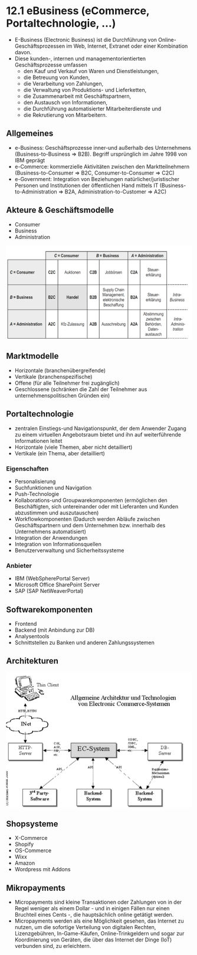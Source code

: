 # 12.1 eBusiness (eCommerce, Portaltechnologie, …)

* E-Business (Electronic Business) ist die Durchführung von Online-Geschäftsprozessen im Web, Internet, Extranet oder einer Kombination davon. 
* Diese kunden-, internen und managementorientierten Geschäftsprozesse umfassen 
	* den Kauf und Verkauf von Waren und Dienstleistungen, 
	* die Betreuung von Kunden, 
	* die Verarbeitung von Zahlungen, 
	* die Verwaltung von Produktions- und Lieferketten, 
	* die Zusammenarbeit mit Geschäftspartnern, 
	* den Austausch von Informationen, 
	* die Durchführung automatisierter Mitarbeiterdienste und 
	* die Rekrutierung von Mitarbeitern.


## Allgemeines
* e-Business: Geschäftsprozesse inner-und außerhalb des Unternehmens (Business-to-Business => B2B). Begriff ursprünglich im Jahre 1998 von IBM geprägt
* e-Commerce: kommerzielle Aktivitäten zwischen den Marktteilnehmern (Business-to-Consumer  => B2C, Consumer-to-Consumer => C2C)
* e-Government: Integration von Beziehungen natürlicher/juristischer Personen und Institutionen der öffentlichen Hand mittels IT (Business-to-Administration => B2A, Administration-to-Customer => A2C)

## Akteure & Geschäftsmodelle
* Consumer
* Business
* Administration

![](./Akteure_Leistungsaustrauschprozese.png)

## Marktmodelle
* Horizontale (branchenübergreifende)
* Vertikale (branchenspezifische)
* Offene (für alle Teilnehmer frei zugänglich)
* Geschlossene (schränken die Zahl der Teilnehmer aus unternehmenspolitischen Gründen ein)

## Portaltechnologie
* zentralen Einstiegs-und Navigationspunkt, der dem Anwender Zugang zu einem virtuellen Angebotsraum bietet und ihn auf weiterführende Informationen leitet
* Horizontale (viele Themen, aber nicht detailliert)
* Vertikale (ein Thema, aber detailliert)

### Eigenschaften
* Personalisierung
* Suchfunktionen und Navigation
* Push-Technologie
* Kollaborations-und Groupwarekomponenten (ermöglichen den Beschäftigten, sich untereinander oder mit Lieferanten und Kunden abzustimmen und auszutauschen)
* Workflowkomponenten (Dadurch werden Abläufe zwischen Geschäftspartnern und dem Unternehmen bzw. innerhalb des Unternehmens automatisiert)
* Integration der Anwendungen
* Integration von Informationsquellen
* Benutzerverwaltung und Sicherheitssysteme

### Anbieter
* IBM (WebSpherePortal Server)
* Microsoft Office SharePoint Server
* SAP (SAP NetWeaverPortal)

## Softwarekomponenten
* Frontend
* Backend (mit Anbindung zur DB)
* Analysentools
* Schnittstellen zu Banken und anderen Zahlungssystemen

## Architekturen

![](./ECommerce_Architektur.png)


## Shopsysteme
* X-Commerce
* Shopify
* OS-Commerce
* Wixx
* Amazon
* Wordpress mit Addons

## Mikropayments
* Micropayments sind kleine Transaktionen oder Zahlungen von in der Regel weniger als einem Dollar - und in einigen Fällen nur einen Bruchteil eines Cents -, die hauptsächlich online getätigt werden. 
* Micropayments werden als eine Möglichkeit gesehen, das Internet zu nutzen, um die sofortige Verteilung von digitalen Rechten, Lizenzgebühren, In-Game-Käufen, Online-Trinkgeldern und sogar zur Koordinierung von Geräten, die über das Internet der Dinge (IoT) verbunden sind, zu erleichtern.
